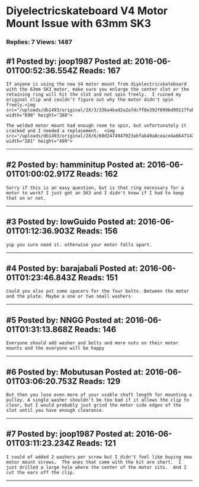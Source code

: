 # Diyelectricskateboard V4 Motor Mount Issue with 63mm SK3

### Replies: 7 Views: 1487

## \#1 Posted by: joop1987 Posted at: 2016-06-01T00:52:36.554Z Reads: 167

```
If anyone is using the new V4 motor mount from diyelectricskateboard with the 63mm SK3 motor, make sure you enlarge the center slot or the retaining ring will hit the slot and not spin freely.  I ruined my original clip and couldn't figure out why the motor didn't spin freely.<img src="/uploads/db1493/original/2X/3/336a4bad2a2a7dcff8e392f699bd99117fabf294.jpg" width="690" height="388">

The welded motor mount had enough room to spin, but unfortunately it cracked and I needed a replacement.  <img src="/uploads/db1493/original/2X/6/60d2474947023abfab49a8ceace4a6647142f3f4.jpg" width="281" height="499">
```

---
## \#2 Posted by: hamminitup Posted at: 2016-06-01T01:00:02.917Z Reads: 162

```
Sorry if this is an easy question, but is that ring necessary for a motor to work? I just got an SK3 and I didn't know if I had to keep that on or not.
```

---
## \#3 Posted by: lowGuido Posted at: 2016-06-01T01:12:36.903Z Reads: 156

```
yup you sure need it. otherwise your motor falls apart.
```

---
## \#4 Posted by: barajabali Posted at: 2016-06-01T01:23:46.843Z Reads: 151

```
Could you also put some spacers for the four bolts. Between the motor and the plate. Maybe a one or two small washers
```

---
## \#5 Posted by: NNGG Posted at: 2016-06-01T01:31:13.868Z Reads: 146

```
Everyone should add washer and bolts and more nuts on their motor mounts and the everyone will be happy
```

---
## \#6 Posted by: Mobutusan Posted at: 2016-06-01T03:06:20.753Z Reads: 129

```
But then you lose even more of your usable shaft length for mounting a pulley. A single washer shouldn't be too bad if it allows the clip to clear, but I would probably just grind the motor side edges of the slot until you have enough clearance.
```

---
## \#7 Posted by: joop1987 Posted at: 2016-06-01T03:11:23.234Z Reads: 121

```
I could of added 2 washers per screw but I didn't feel like buying new motor mount screws.  The ones that come with the kit are short.  I just drilled a large hole where the center of the motor sits.  And I cut the ears off the clip.
```

---
